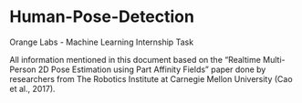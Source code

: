 # Human-Pose-Detection
Orange Labs - Machine Learning Internship Task

All information mentioned in this document based on the “Realtime Multi-Person 2D Pose Estimation using Part Affinity Fields” paper done by researchers from The Robotics Institute at Carnegie Mellon University (Cao et al., 2017).
